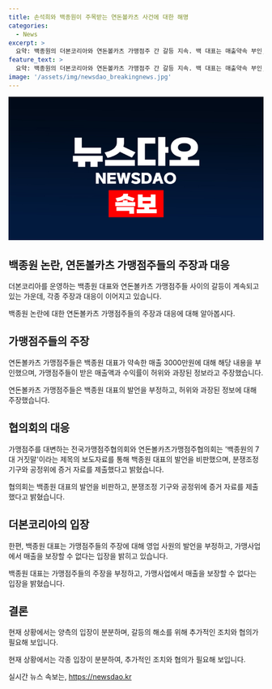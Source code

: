 ```yaml
---
title: 손석희와 백종원이 주목받는 연돈볼카츠 사건에 대한 해명
categories:
  - News
excerpt: >
  요약: 백종원의 더본코리아와 연돈볼카츠 가맹점주 간 갈등 지속. 백 대표는 매출약속 부인, 가맹점주는 허위매출 주장. 협의회는 7대 거짓말 보도자료 발표하여 공정위 제출. 백 대표의 발언에 대해 비판 지속, 매출 감소 등 문제 지적. 갈등 심화로 가맹점 운영에 부정적 영향 우려.
feature_text: >
  요약: 백종원의 더본코리아와 연돈볼카츠 가맹점주 간 갈등 지속. 백 대표는 매출약속 부인, 가맹점주는 허위매출 주장. 협의회는 7대 거짓말 보도자료 발표하여 공정위 제출. 백 대표의 발언에 대해 비판 지속, 매출 감소 등 문제 지적. 갈등 심화로 가맹점 운영에 부정적 영향 우려.
image: '/assets/img/newsdao_breakingnews.jpg'
---
```


<p><img src="/assets/img/newsdao_breakingnews.jpg" alt="cryptoinkorea 속보" /></p>

<h2 data-ke-size="size26">백종원 논란, 연돈볼카츠 가맹점주들의 주장과 대응</h2>

<p>더본코리아를 운영하는 백종원 대표와 연돈볼카츠 가맹점주들 사이의 갈등이 계속되고 있는 가운데, 각종 주장과 대응이 이어지고 있습니다.</p>

<p data-ke-size="size16">백종원 논란에 대한 연돈볼카츠 가맹점주들의 주장과 대응에 대해 알아봅시다.</p>

<h2 data-ke-size="size24">가맹점주들의 주장</h2>

<p>연돈볼카츠 가맹점주들은 백종원 대표가 약속한 매출 3000만원에 대해 해당 내용을 부인했으며, 가맹점주들이 받은 매출액과 수익률이 허위와 과장된 정보라고 주장했습니다.</p>

<p data-ke-size="size16">연돈볼카츠 가맹점주들은 백종원 대표의 발언을 부정하고, 허위와 과장된 정보에 대해 주장했습니다.</p>

<h2 data-ke-size="size24">협의회의 대응</h2>

<p>가맹점주를 대변하는 전국가맹점주협의회와 연돈볼카츠가맹점주협의회는 '백종원의 7대 거짓말'이라는 제목의 보도자료를 통해 백종원 대표의 발언을 비판했으며, 분쟁조정 기구와 공정위에 증거 자료를 제출했다고 밝혔습니다.</p>

<p data-ke-size="size16">협의회는 백종원 대표의 발언을 비판하고, 분쟁조정 기구와 공정위에 증거 자료를 제출했다고 밝혔습니다.</p>

<h2 data-ke-size="size24">더본코리아의 입장</h2>

<p>한편, 백종원 대표는 가맹점주들의 주장에 대해 영업 사원의 발언을 부정하고, 가맹사업에서 매출을 보장할 수 없다는 입장을 밝히고 있습니다.</p>

<p data-ke-size="size16">백종원 대표는 가맹점주들의 주장을 부정하고, 가맹사업에서 매출을 보장할 수 없다는 입장을 밝혔습니다.</p>

<h2 data-ke-size="size24">결론</h2>

<p>현재 상황에서는 양측의 입장이 분분하며, 갈등의 해소를 위해 추가적인 조치와 협의가 필요해 보입니다.</p>

<p data-ke-size="size16">현재 상황에서는 각종 입장이 분분하여, 추가적인 조치와 협의가 필요해 보입니다.</p>
실시간 뉴스 속보는, <a href="https://newsdao.kr" rel="dofollow">https://newsdao.kr</a>


